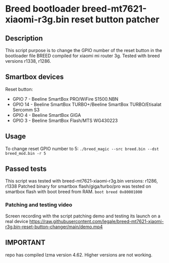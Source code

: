 # Breed bootloader breed-mt7621-xiaomi-r3g.bin reset button patcher
## Description
This script purpose is to change the GPIO number of the reset button in the bootloader file BREED compiled for xiaomi mi router 3g.
Tested with breed versions r1338, r1286.

## Smartbox devices 
Reset button:
- GPIO 7  - Beeline SmartBox PRO/WiFire S1500.NBN
- GPIO 14 - Beeline SmartBox TURBO+/Beeline SmartBox TURBO/Etisalat Sercomm S3
- GPIO 4  - Beeline SmartBox GIGA
- GPIO 3  - Beeline SmartBox Flash/MTS WG430223

## Usage
To change reset GPIO number to 5:
```./breed_magic --src breed.bin --dst breed_mod.bin -r 5```

## Passed tests
This script was tested with breed-mt7621-xiaomi-r3g.bin versions: r1286, r1338
Patched binary for smartbox flash/giga/turbo/pro was tested on smartbox flash with boot breed from RAM.
```boot breed 0x80001000```
### Patching and testing video
Screen recording with the script patching demo and testing its launch on a real device 
https://raw.githubusercontent.com/legale/breed-mt7621-xiaomi-r3g.bin-reset-button-changer/main/demo.mp4

## IMPORTANT
repo has compiled lzma version 4.62. Higher versions are not working.
